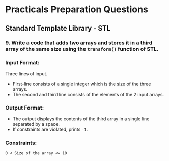 # Practicals Preparation Questions
## **Standard Template Library - STL**

### 9. Write a code that adds two arrays and stores it in a third array of the same size using the `transform()` function of **STL**.

### **Input Format:**
Three lines of input.

   - First-line consists of a single integer which is the size of the three arrays.
   - The second and third line consists of the elements of the 2 input arrays.

### **Output Format:**
  - The output displays the contents of the third array in a single line separated by a space.
  - If constraints are violated, prints `-1`.

### **Constraints:**
`0 < Size of the array <= 10`

